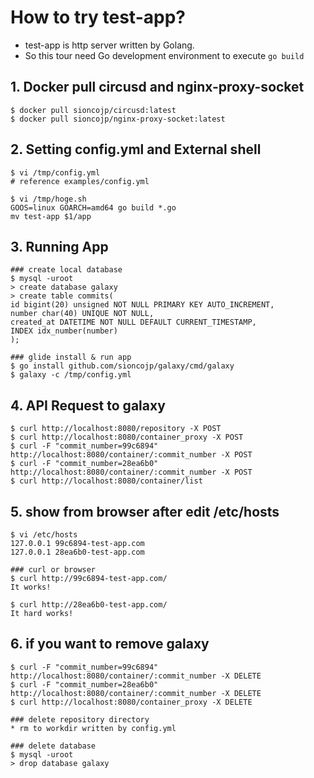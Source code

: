 # How to try test-app?
* test-app is http server written by Golang.
* So this tour need Go development environment to execute `go build`

## 1. Docker pull circusd and nginx-proxy-socket
```shell
$ docker pull sioncojp/circusd:latest
$ docker pull sioncojp/nginx-proxy-socket:latest
```

## 2. Setting config.yml and External shell
```
$ vi /tmp/config.yml
# reference examples/config.yml

$ vi /tmp/hoge.sh
GOOS=linux GOARCH=amd64 go build *.go
mv test-app $1/app
```

## 3. Running App
```shell
### create local database
$ mysql -uroot
> create database galaxy
> create table commits(
id bigint(20) unsigned NOT NULL PRIMARY KEY AUTO_INCREMENT,
number char(40) UNIQUE NOT NULL,
created_at DATETIME NOT NULL DEFAULT CURRENT_TIMESTAMP,
INDEX idx_number(number)
);

### glide install & run app
$ go install github.com/sioncojp/galaxy/cmd/galaxy
$ galaxy -c /tmp/config.yml
```

## 4. API Request to galaxy
```shell
$ curl http://localhost:8080/repository -X POST
$ curl http://localhost:8080/container_proxy -X POST
$ curl -F "commit_number=99c6894" http://localhost:8080/container/:commit_number -X POST
$ curl -F "commit_number=28ea6b0" http://localhost:8080/container/:commit_number -X POST
$ curl http://localhost:8080/container/list
```

## 5. show from browser after edit /etc/hosts
```shell
$ vi /etc/hosts
127.0.0.1 99c6894-test-app.com
127.0.0.1 28ea6b0-test-app.com

### curl or browser
$ curl http://99c6894-test-app.com/
It works!

$ curl http://28ea6b0-test-app.com/
It hard works!
```

## 6. if you want to remove galaxy
```shell
$ curl -F "commit_number=99c6894" http://localhost:8080/container/:commit_number -X DELETE
$ curl -F "commit_number=28ea6b0" http://localhost:8080/container/:commit_number -X DELETE
$ curl http://localhost:8080/container_proxy -X DELETE

### delete repository directory
* rm to workdir written by config.yml

### delete database
$ mysql -uroot
> drop database galaxy
```

